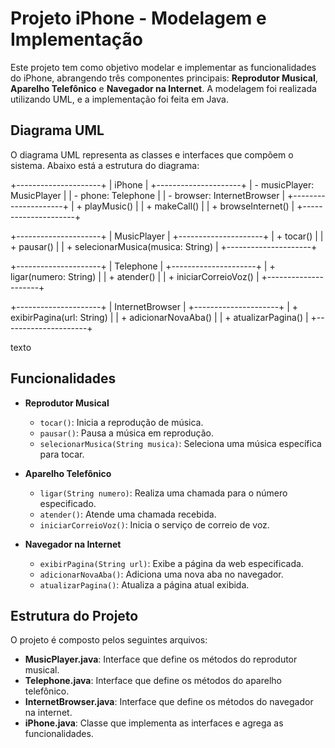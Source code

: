 # Projeto iPhone - Modelagem e Implementação

Este projeto tem como objetivo modelar e implementar as funcionalidades do iPhone, abrangendo três componentes principais: **Reprodutor Musical**, **Aparelho Telefônico** e **Navegador na Internet**. A modelagem foi realizada utilizando UML, e a implementação foi feita em Java.

## Diagrama UML

O diagrama UML representa as classes e interfaces que compõem o sistema. Abaixo está a estrutura do diagrama:

+---------------------+
|      iPhone         |
+---------------------+
| - musicPlayer: MusicPlayer |
| - phone: Telephone        |
| - browser: InternetBrowser |
+---------------------+
| + playMusic()           |
| + makeCall()            |
| + browseInternet()      |
+---------------------+

+---------------------+
|    MusicPlayer       |
+---------------------+
| + tocar()            |
| + pausar()           |
| + selecionarMusica(musica: String) |
+---------------------+

+---------------------+
|    Telephone         |
+---------------------+
| + ligar(numero: String)   |
| + atender()               |
| + iniciarCorreioVoz()     |
+---------------------+

+---------------------+
|  InternetBrowser     |
+---------------------+
| + exibirPagina(url: String)  |
| + adicionarNovaAba()         |
| + atualizarPagina()          |
+---------------------+







texto

## Funcionalidades

- **Reprodutor Musical**
  - `tocar()`: Inicia a reprodução de música.
  - `pausar()`: Pausa a música em reprodução.
  - `selecionarMusica(String musica)`: Seleciona uma música específica para tocar.

- **Aparelho Telefônico**
  - `ligar(String numero)`: Realiza uma chamada para o número especificado.
  - `atender()`: Atende uma chamada recebida.
  - `iniciarCorreioVoz()`: Inicia o serviço de correio de voz.

- **Navegador na Internet**
  - `exibirPagina(String url)`: Exibe a página da web especificada.
  - `adicionarNovaAba()`: Adiciona uma nova aba no navegador.
  - `atualizarPagina()`: Atualiza a página atual exibida.

## Estrutura do Projeto

O projeto é composto pelos seguintes arquivos:

- **MusicPlayer.java**: Interface que define os métodos do reprodutor musical.
- **Telephone.java**: Interface que define os métodos do aparelho telefônico.
- **InternetBrowser.java**: Interface que define os métodos do navegador na internet.
- **iPhone.java**: Classe que implementa as interfaces e agrega as funcionalidades.
